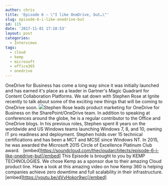 ```yaml
---
author: chris
title: 'Episode 6 – \"I like OneDrive, but…\"'
slug: episode-6-i-like-onedrive-but
id: 115
date: '2017-11-01 17:18:53'
layout: post
categories:
  - Interviews
tags:
  - cloud
  - kemp
  - microsoft
  - office365
  - onedrive
---
```


OneDrive for Business has come a long way since it was initially launched and has earned it's place as a leader in Gartner's Magic Quadrant for Content Collaboration Platforms. We sat down with Stephen Rose at Ignite recently to talk about some of the exciting new things that will be coming to OneDrive soon. ![](/wp-content/uploads/2017/11/stephen.png)Stephen Rose leads product marketing for OneDrive for Business on the SharePoint/OneDrive team. In addition to speaking at conferences around the globe, he is a regular contributor to the Office and OneDrive blogs. In his previous roles, Stephen spent 8 years on the worldwide and US Windows teams launching Windows 7, 8, and 10, owning IT pro readiness and deployment. Stephen holds over 15 technical certifications and has been a MCT and MCSE since Windows NT. In 2015, he was awarded the Microsoft 2015 Circle of Excellence Platinum Club award.   [embed]https://soundcloud.com/thecloudarchitects/episode-6-i-like-onedrive-but[/embed] This Episode is brought to you by KEMP TECHNOLOGIES. We chose Kemp as a sponsor due to their amazing Cloud product line. Have a look at this amazing video on how Kemp 360 is helping companies achieve zero downtime and full scalability in their infrastructure. [embed]https://youtu.be/dVvHokor9wc[/embed]